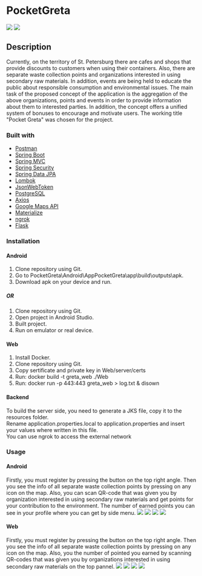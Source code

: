 # PocketGreta
![](reports/imgs/web-main-page.png)
![](reports/imgs/android-main-page.jpg)
## Description
Currently, on the territory of St. Petersburg there are cafes and shops that provide discounts to customers when using their containers. Also, there are separate waste collection points and organizations interested in using secondary raw materials. In addition, events are being held to educate the public about responsible consumption and environmental issues.
The main task of the proposed concept of the application is the aggregation of the above organizations, points and events in order to provide information about them to interested parties. In addition, the concept offers a unified system of bonuses to encourage and motivate users. The working title "Pocket Greta" was chosen for the project.

### Built with

* [Postman](https://www.postman.com/)
* [Spring Boot](https://spring.io/projects/spring-boot)
* [Spring MVC](https://docs.spring.io/spring-framework/docs/current/spring-framework-reference/web.html)
* [Spring Security](https://spring.io/projects/spring-security)
* [Spring Data JPA](https://spring.io/projects/spring-data)
* [Lombok](https://projectlombok.org/)
* [JsonWebToken](https://jwt.io/)
* [PostgreSQL](https://www.postgresql.org/)
* [Axios](https://github.com/axios/axios)
* [Google Maps API](https://developers.google.com/maps/documentation)
* [Materialize](https://materializecss.com/)
* [ngrok](https://ngrok.com/)
* [Flask](https://flask.palletsprojects.com/en/1.1.x/)


### Installation
#### Android
1. Clone repository using Git.
2. Go to PocketGreta\Android\AppPocketGreta\app\build\outputs\apk.
3. Download apk on your device and run.
##### OR
1. Clone repository using Git.
2. Open project in Android Studio.
3. Built project.
4. Run on emulator or real device.

#### Web
1. Install Docker.
2. Clone repository using Git.
3. Copy sertificate and private key in Web/server/certs
4. Run: docker build -t greta_web ./Web
5. Run: docker run -p 443:443 greta_web > log.txt & disown

#### Backend 
To build the server side, you need to generate a JKS file, copy it to the resources folder. \
Rename application.properties.local to application.properties and insert your values where written in this file.\
You can use ngrok to access the external network

### Usage
#### Android
 Firstly, you must register by pressing the button on the top right angle. Then you see the info of all separate waste collection points by pressing on any icon on the map.
 Also, you can scan QR-code that was given you by organization interested in using secondary raw materials and get points for your contribution to the environment. The number of earned points you can see in your profile where you can get by side menu. 
 ![](reports/imgs/android-register-page.jpg)
 ![](reports/imgs/android-login-page.jpg)
 ![](reports/imgs/android-side-menu.jpg)
 ![](reports/imgs/android-pressed-point.jpg)
 
 #### Web
 Firstly, you must register by pressing the button on the top right angle. Then you see the info of all separate waste collection points by pressing on any icon on the map.
 Also, you the number of pointed you earned by scanning QR-codes that was given you by organizations interested in using secondary raw materials on the top pannel. 
 ![](reports/imgs/web-register-page.png)
 ![](reports/imgs/web-login-page.png)
 ![](reports/imgs/web-after-login-page.png)
 ![](reports/imgs/web-pressed-point.png)
